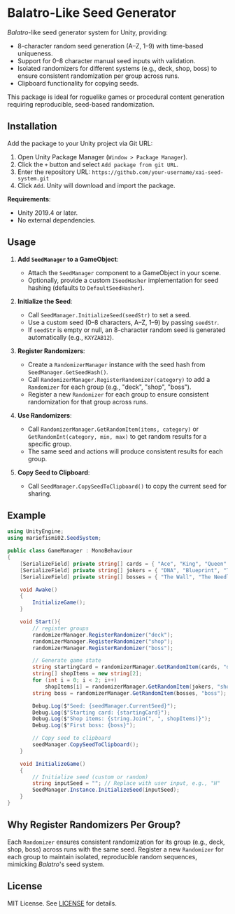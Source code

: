 # Balatro-Like Seed Generator

*Balatro*-like seed generator system for Unity, providing:
- 8-character random seed generation (A–Z, 1–9) with time-based uniqueness.
- Support for 0–8 character manual seed inputs with validation.
- Isolated randomizers for different systems (e.g., deck, shop, boss) to ensure consistent randomization per group across runs.
- Clipboard functionality for copying seeds.

This package is ideal for roguelike games or procedural content generation requiring reproducible, seed-based randomization.

## Installation

Add the package to your Unity project via Git URL:

1. Open Unity Package Manager (`Window > Package Manager`).
2. Click the `+` button and select `Add package from git URL`.
3. Enter the repository URL: `https://github.com/your-username/xai-seed-system.git`
4. Click `Add`. Unity will download and import the package.

**Requirements**:
- Unity 2019.4 or later.
- No external dependencies.

## Usage

1. **Add `SeedManager` to a GameObject**:
   - Attach the `SeedManager` component to a GameObject in your scene.
   - Optionally, provide a custom `ISeedHasher` implementation for seed hashing (defaults to `DefaultSeedHasher`).

2. **Initialize the Seed**:
   - Call `SeedManager.InitializeSeed(seedStr)` to set a seed.
   - Use a custom seed (0–8 characters, A–Z, 1–9) by passing `seedStr`.
   - If `seedStr` is empty or null, an 8-character random seed is generated automatically (e.g., `KXYZAB12`).

3. **Register Randomizers**:
   - Create a `RandomizerManager` instance with the seed hash from `SeedManager.GetSeedHash()`.
   - Call `RandomizerManager.RegisterRandomizer(category)` to add a `Randomizer` for each group (e.g., "deck", "shop", "boss").
   - Register a new `Randomizer` for each group to ensure consistent randomization for that group across runs.

4. **Use Randomizers**:
   - Call `RandomizerManager.GetRandomItem(items, category)` or `GetRandomInt(category, min, max)` to get random results for a specific group.
   - The same seed and actions will produce consistent results for each group.

5. **Copy Seed to Clipboard**:
   - Call `SeedManager.CopySeedToClipboard()` to copy the current seed for sharing.

## Example

```csharp
using UnityEngine;
using mariefismi02.SeedSystem;

public class GameManager : MonoBehaviour
{
    [SerializeField] private string[] cards = { "Ace", "King", "Queen" };
    [SerializeField] private string[] jokers = { "DNA", "Blueprint", "Triboulet" };
    [SerializeField] private string[] bosses = { "The Wall", "The Needle" };

    void Awake()
    {
        InitializeGame();
    }

    void Start(){
        // register groups
        randomizerManager.RegisterRandomizer("deck");
        randomizerManager.RegisterRandomizer("shop");
        randomizerManager.RegisterRandomizer("boss");

        // Generate game state
        string startingCard = randomizerManager.GetRandomItem(cards, "deck");
        string[] shopItems = new string[2];
        for (int i = 0; i < 2; i++)
            shopItems[i] = randomizerManager.GetRandomItem(jokers, "shop");
        string boss = randomizerManager.GetRandomItem(bosses, "boss");

        Debug.Log($"Seed: {seedManager.CurrentSeed}");
        Debug.Log($"Starting card: {startingCard}");
        Debug.Log($"Shop items: {string.Join(", ", shopItems)}");
        Debug.Log($"First boss: {boss}");

        // Copy seed to clipboard
        seedManager.CopySeedToClipboard();
    }

    void InitializeGame()
    {
        // Initialize seed (custom or random)
        string inputSeed = ""; // Replace with user input, e.g., "H"
        SeedManager.Instance.InitializeSeed(inputSeed);
    }
}
```

## Why Register Randomizers Per Group?
Each `Randomizer` ensures consistent randomization for its group (e.g., deck, shop, boss) across runs with the same seed. Register a new `Randomizer` for each group to maintain isolated, reproducible random sequences, mimicking *Balatro*'s seed system.

## License
MIT License. See [LICENSE](LICENSE) for details.
